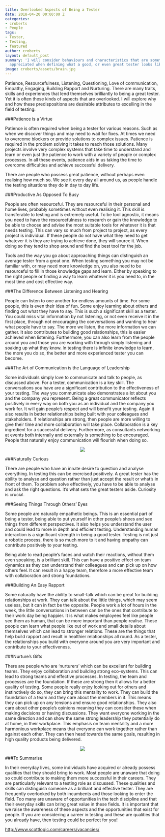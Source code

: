 ```yaml
---
title: Overlooked Aspects of Being a Tester
date: 2018-04-20 00:00:00 Z
categories:
- croberts
- People
tags:
- Tester,
- Testing,
- featured
author: croberts
layout: default_post
summary: 'I will consider behaviours and characteristics that are sometimes under
  appreciated when defining what a good, or even great tester looks like. '
image: croberts/assets/brain.jpg
---
```


Patience, Resourcefulness, Listening, Questioning, Love of communication, Empathy, Engaging, Building Rapport and Nurturing. There are many traits, skills and experiences that lend themselves brilliantly to being a great tester. Yet it is often these kinds of aspects that are overlooked. I will explore why and how these predispositions are desirable attributes to excelling in the field of testing. 

###Patience is a Virtue

Patience is often required when being a tester for various reasons. Such as when we discover things and may need to wait for fixes. At times we need to overcome blockers or provide solutions to complex issues. Patience is required in the problem solving it takes to reach those solutions. Many projects involve very complex systems that take time to understand and learn or even just the patience to work with a variety of people or complex processes. In all these events, patience aids in us taking the time to overcome difficulties and achieve successful delivery. 

There are people who possess great patience, without perhaps even realising how much so. We see it every day all around us, as people handle the testing situations they do in day to day life. 

###Productive As Opposed To Busy

People are often resourceful. They are resourceful in their personal and home lives, probably sometimes without even realising it. This skill is transferable to testing and is extremely useful. To be tool agnostic, it means you need to have the resourcefulness to research or gain the knowledge to be able to choose and advise the most suitable tools for whatever it is that needs testing. This can vary so much from project to project, as every project is individual. If these people do not have what they need to get whatever it is they are trying to achieve done, they will source it. When doing so they tend to shop around and find the best tool for the job. 

Tools and the way you go about approaching things can distinguish an average tester from a great one. When testing something you may not be familiar with, or may need more knowledge on, you also need to be resourceful to fill in those knowledge gaps and learn. Either by speaking to the right people or finding a way to learn whatever it is you need to, in the most time and cost effective way. 

###The Difference Between Listening and Hearing

People can listen to one another for endless amounts of time. For some people, this is even their idea of fun. Some enjoy learning about others and finding out what they have to say. This is such a significant skill as a tester. You could miss vital information by not listening, or not even receive it in the first place, through not encouraging the conversations and wanting to hear what people have to say. The more we listen, the more information we can gather. It also contributes to building good relationships, this is easier achieved when listening. Furthermore, you can also learn from the people around you and those you are working with through simply listening and soaking up what they know. In testing there is infinite knowledge to learn, the more you do so, the better and more experienced tester you can become. 

###The Art of Communication is the Language of Leadership

Some individuals simply love to communicate and talk to people, as discussed above. For a tester, communication is a key skill. The conversations you have are a significant contribution to the effectiveness of your testing. The way you communicate also demonstrates a lot about you and the company you represent. Being a great communicator reflects positively in every way on both you as an individual and the company you work for. It will gain people’s respect and will benefit your testing. Again it also results in better relationships being built with your colleagues and stakeholders. If relationships are strong, then people are more willing to give their time and more collaboration will take place. Collaboration is a key ingredient for a successful delivery. Furthermore, as consultants networking at events both internally and externally is something to be encouraged. People that naturally enjoy communication will flourish when doing so.

<p style="text-align:center"><img src="{{site.baseurl}}/croberts/assets/144779-146542.jpg"/></p>

###Naturally Curious

There are people who have an innate desire to question and analyse everything. In testing this can be exercised positively. A great tester has the ability to analyse and question rather than just accept the result or what’s in front of them. To problem solve effectively, you have to be able to analyse and ask the right questions. It’s what sets the great testers aside. Curiosity is crucial. 

###Seeing Things Through Others’ Eyes

Some people are naturally empathetic beings. This is an essential part of being a tester, being able to put yourself in other people’s shoes and see things from different perspectives. It also helps you understand the user and could lead to more in depth and efficient testing. Understanding human interaction is a significant strength in being a good tester. Testing is not just a robotic process, there is so much more to it and having empathy can contribute positively to your testing.

Being able to read people’s faces and watch their reactions, without them even speaking, is a brilliant skill. This can have a positive effect on team dynamics as they can understand their colleagues and can pick up on how others feel. It can result in a happy team, therefore a more effective team with collaboration and strong foundations. 

###Building An Easy Rapport

Some naturally have the ability to small-talk which can be great for building relationships at work. They can talk about the little things, which may seem useless, but it can in fact be the opposite. People work a lot of hours in the week, the little conversations in between can be the ones that contribute to their work day being happier. It is what makes employees feel like people see them as human, that can be more important than people realise. These people can learn what people like out of work and small details about themselves which can lead to stronger relations. These are the things that help build rapport and result in healthier relationships all round. As a tester, the relationships you build with everyone around you are very important and contribute to your effectiveness. 

###Nurture’s Gifts

There are people who are ‘nurturers’ which can be excellent for building teams. They enjoy collaboration and building strong eco-systems. This can lead to strong teams and effective processes. In testing, the team and processes are the foundation. If these are strong then it allows for a better quality of testing. Some people really enjoy looking out for others and instinctively do so, they can bring this mentality to work. They can build the foundation of a team and they care about the members in it. This means they can pick up on any tensions and ensure good relationships. They also care about other people’s opinions meaning they can consider these when making decisions or having discussions. They want everyone working in the same direction and can show the same strong leadership they potentially do at home, in their workplace. This emphasis on team mentality and a more harmonious workplace means that everyone can work together rather than against each other. They can then head towards the same goals, resulting in high quality products being delivered. 

<p style="text-align:center"><img src="{{site.baseurl}}/croberts/assets/nurture-vs-nature-600x401.jpg"/></p>

###To Summarise

In their everyday lives, some individuals have acquired or already possess qualities that they should bring to work.  Most people are unaware that doing so could contribute to making them more successful in their careers. They are particularly relevant to a testing role as discussed. These qualities and skills can distinguish someone as a brilliant and effective tester. They are frequently overlooked by both incumbents and those looking to enter the field. Too many are unaware of opportunities in the tech discipline and that their everyday skills can bring great value in these fields. It is important that we raise the awareness of these aspects and the opportunities that exist for people. If you are considering a career in testing and these are qualities that you already have, then testing could be perfect for you!

[http://www.scottlogic.com/careers/vacancies/ ](http://www.scottlogic.com/careers/vacancies/ )
